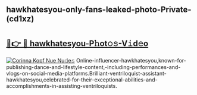 ## hawkhatesyou-only-fans​-leaked-photo​-Private-(cd1xz)


# <h2><a href="https://mediaupload.pro?title=hawkhatesyou&ref=git">🔗👉 🔴 hawkhatesyou-P𝚑ot𝚘𝚜-V𝚒d𝚎o</a></h2>

[![Corinna Kopf Nue Nu𝚍e𝚜](https://i.imgur.com/0qMVB7G.gif)](https://mediaupload.pro?title=hawkhatesyou&ref=git)
Online-influencer-hawkhatesyou,known-for-publishing-dance-and-lifestyle-content,-including-performances-and-vlogs-on-social-media-platforms.Brilliant-ventriloquist-assistant-hawkhatesyou,celebrated-for-their-exceptional-abilities-and-accomplishments-in-assisting-ventriloquists.  